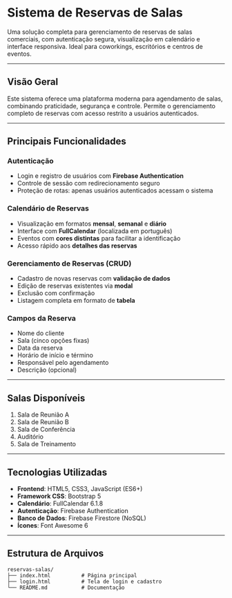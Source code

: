 # Sistema de Reservas de Salas

Uma solução completa para gerenciamento de reservas de salas comerciais, com autenticação segura, visualização em calendário e interface responsiva. Ideal para coworkings, escritórios e centros de eventos.

---

## Visão Geral

Este sistema oferece uma plataforma moderna para agendamento de salas, combinando praticidade, segurança e controle. Permite o gerenciamento completo de reservas com acesso restrito a usuários autenticados.

---

## Principais Funcionalidades

### Autenticação
- Login e registro de usuários com **Firebase Authentication**
- Controle de sessão com redirecionamento seguro
- Proteção de rotas: apenas usuários autenticados acessam o sistema

### Calendário de Reservas
- Visualização em formatos **mensal**, **semanal** e **diário**
- Interface com **FullCalendar** (localizada em português)
- Eventos com **cores distintas** para facilitar a identificação
- Acesso rápido aos **detalhes das reservas**

### Gerenciamento de Reservas (CRUD)
- Cadastro de novas reservas com **validação de dados**
- Edição de reservas existentes via **modal**
- Exclusão com confirmação
- Listagem completa em formato de **tabela**

### Campos da Reserva
- Nome do cliente
- Sala (cinco opções fixas)
- Data da reserva
- Horário de início e término
- Responsável pelo agendamento
- Descrição (opcional)

---

## Salas Disponíveis

1. Sala de Reunião A  
2. Sala de Reunião B  
3. Sala de Conferência  
4. Auditório  
5. Sala de Treinamento

---

## Tecnologias Utilizadas

- **Frontend**: HTML5, CSS3, JavaScript (ES6+)
- **Framework CSS**: Bootstrap 5
- **Calendário**: FullCalendar 6.1.8
- **Autenticação**: Firebase Authentication
- **Banco de Dados**: Firebase Firestore (NoSQL)
- **Ícones**: Font Awesome 6

---

## Estrutura de Arquivos

```plaintext
reservas-salas/
├── index.html          # Página principal
├── login.html          # Tela de login e cadastro
└── README.md           # Documentação
